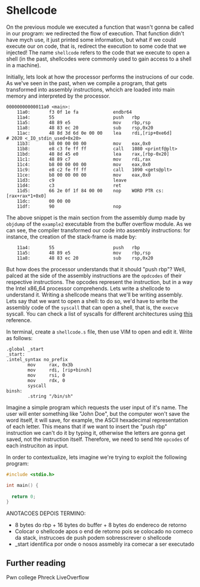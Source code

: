 # Shellcode
On the previous module we executed a function that wasn't gonna be called in our program: we redirected the flow of execution. That function didn't have mych use, it just printed some information, but what if we could execute our on code, that is, redirect the execution to some code that we injected! The name `shellcode` refers to the code that we execute to open a shell (in the past, shellcodes were commonly used to gain access to a shell in a machine).

Initially, lets look at how the processor performs the instrucions of our code. As we've seen in the past, when we compile a program, that gets transformed into assembly instructions, whcich are loaded into main memory and interpreted by the processor.

```
00000000000011a0 <main>:
    11a0:       f3 0f 1e fa             endbr64
    11a4:       55                      push   rbp
    11a5:       48 89 e5                mov    rbp,rsp
    11a8:       48 83 ec 20             sub    rsp,0x20
    11ac:       48 8d 3d 6d 0e 00 00    lea    rdi,[rip+0xe6d]        # 2020 <_IO_stdin_used+0x20>
    11b3:       b8 00 00 00 00          mov    eax,0x0
    11b8:       e8 c3 fe ff ff          call   1080 <printf@plt>
    11bd:       48 8d 45 e0             lea    rax,[rbp-0x20]
    11c1:       48 89 c7                mov    rdi,rax
    11c4:       b8 00 00 00 00          mov    eax,0x0
    11c9:       e8 c2 fe ff ff          call   1090 <gets@plt>
    11ce:       b8 00 00 00 00          mov    eax,0x0
    11d3:       c9                      leave
    11d4:       c3                      ret
    11d5:       66 2e 0f 1f 84 00 00    nop    WORD PTR cs:[rax+rax*1+0x0]
    11dc:       00 00 00
    11df:       90                      nop

```

The above snippet is the main section from the assembly dump made by `objdump` of the `example2` executable from the buffer overflow module. As we can see, the compiler transformed our code into assembly instructions: for instance, the creation of the stack-frame is made by:

```
    11a4:       55                      push   rbp
    11a5:       48 89 e5                mov    rbp,rsp
    11a8:       48 83 ec 20             sub    rsp,0x20
```

But how does the processor understands that it should "push rbp"? Well, palced at the side of the assembly instructions are the `opdcodes` of their respective instructions. The opcodes represent the instruction, but in a way the Intel x86_64 processor comprehends. Lets write a shellcode to understand it. Writing a shellcode means that we'll be writing assembly. Lets say that we want to open a shell: to do so, we'd have to write the assembly code of the `syscall` that can open a shell, that is, the `execve` syscall. You can check a list of syscalls for different architectures using [this](https://chromium.googlesource.com/chromiumos/docs/+/master/constants/syscalls.md) reference.

In terminal, create a `shellcode.s` file, then use VIM to open and edit it. Write as follows:

```assembly
.global _start
_start:
.intel_syntax no_prefix
        mov     rax, 0x3b
        mov     rdi, [rip+binsh]
        mov     rsi, 0
        mov     rdx, 0
        syscall
binsh:
        .string "/bin/sh"
```

Imagine a simple program which requests the user input of it's name. The user will enter something like "John Doe", but the computer won't save the word itself, it will save, for example, the ASCII hexadecimal representation of each letter. This means that if we want to insert the "push rbp" instruction we can't do it by typing it, otherwise the letters are gonna get saved, not the instruction itself. Therefore, we need to send hte `opcodes` of each instruciton as input.

In order to contextualize, lets imagine we're trying to exploit the following program:

```C
#include <stdio.h>

int main() {
  
  return 0;
}
```

ANOTACOES DEPOIS TERMINO:

- 8 bytes do rbp + 16 bytes do buffer + 8 bytes do endereco de retorno
- Colocar o shellcode apos o end de retorno pois se colocado no comeco da stack, instrucoes de push podem sobresscrever o shellcode
- _start identifica por onde o nosos assmebly ira comecar a ser executado

## Further reading
Pwn college
Phreck
LiveOverflow
